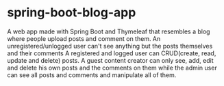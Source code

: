 # spring-boot-blog-app
A web app made with Spring Boot and Thymeleaf that resembles a blog where people upload posts and comment on them.
An unregistered/unlogged user can't see anything but the posts themselves and their comments
A registered and logged user can CRUD(create, read, update and delete) posts. A guest content creator can only see, add, edit and delete his own posts 
and the comments on them while the admin user can see all posts and comments and manipulate all of them.
